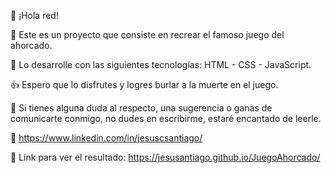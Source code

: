 👋 ¡Hola red!

💼 Este es un proyecto que consiste en recrear el famoso juego del ahorcado.

🔧 Lo desarrolle con las siguientes tecnologías: HTML - CSS - JavaScript.

👍 Espero que lo disfrutes y logres burlar a la muerte en el juego.

📨 Si tienes alguna duda al respecto, una sugerencia o ganas de comunicarte conmigo, no dudes en escribirme, estaré encantado de leerle.

📲 https://www.linkedin.com/in/jesuscsantiago/

📂 Link para ver el resultado: https://jesusantiago.github.io/JuegoAhorcado/
